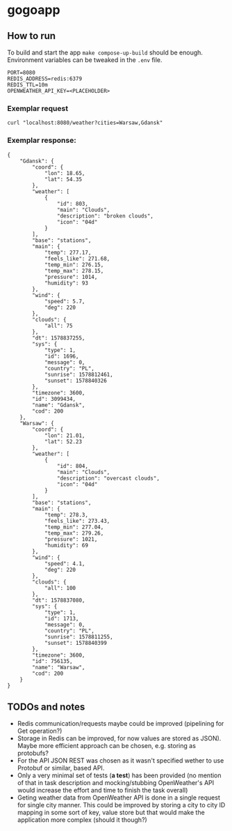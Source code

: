 # gogoapp

## How to run

To build and start the app `make compose-up-build` should be enough.
Environment variables can be tweaked in the `.env` file.

    PORT=8080
    REDIS_ADDRESS=redis:6379
    REDIS_TTL=10m
    OPENWEATHER_API_KEY=<PLACEHOLDER>

### Exemplar request

    curl "localhost:8080/weather?cities=Warsaw,Gdansk"

### Exemplar response:

    {
        "Gdansk": {
            "coord": {
                "lon": 18.65,
                "lat": 54.35
            },
            "weather": [
                {
                    "id": 803,
                    "main": "Clouds",
                    "description": "broken clouds",
                    "icon": "04d"
                }
            ],
            "base": "stations",
            "main": {
                "temp": 277.17,
                "feels_like": 271.68,
                "temp_min": 276.15,
                "temp_max": 278.15,
                "pressure": 1014,
                "humidity": 93
            },
            "wind": {
                "speed": 5.7,
                "deg": 220
            },
            "clouds": {
                "all": 75
            },
            "dt": 1578837255,
            "sys": {
                "type": 1,
                "id": 1696,
                "message": 0,
                "country": "PL",
                "sunrise": 1578812461,
                "sunset": 1578840326
            },
            "timezone": 3600,
            "id": 3099434,
            "name": "Gdansk",
            "cod": 200
        },
        "Warsaw": {
            "coord": {
                "lon": 21.01,
                "lat": 52.23
            },
            "weather": [
                {
                    "id": 804,
                    "main": "Clouds",
                    "description": "overcast clouds",
                    "icon": "04d"
                }
            ],
            "base": "stations",
            "main": {
                "temp": 278.3,
                "feels_like": 273.43,
                "temp_min": 277.04,
                "temp_max": 279.26,
                "pressure": 1021,
                "humidity": 69
            },
            "wind": {
                "speed": 4.1,
                "deg": 220
            },
            "clouds": {
                "all": 100
            },
            "dt": 1578837080,
            "sys": {
                "type": 1,
                "id": 1713,
                "message": 0,
                "country": "PL",
                "sunrise": 1578811255,
                "sunset": 1578840399
            },
            "timezone": 3600,
            "id": 756135,
            "name": "Warsaw",
            "cod": 200
        }
    }

## TODOs and notes

* Redis communication/requests maybe could be improved (pipelining for Get operation?)
* Storage in Redis can be improved, for now values are stored as JSON). Maybe
    more efficient approach can be chosen, e.g. storing as protobufs?
* For the API JSON REST was chosen as it wasn't specified wether to use Protobuf
    or similar, based API.
* Only a very minimal set of tests (**a test**) has been provided (no mention of that
    in task description and mocking/stubbing OpenWeather's API would increase the
    effort and time to finish the task overall)
* Geting weather data from OpenWeather API is done in a single request for single
    city manner. This could be improved by storing a city to city ID mapping in
    some sort of key, value store but that would make the application more complex
    (should it though?)

